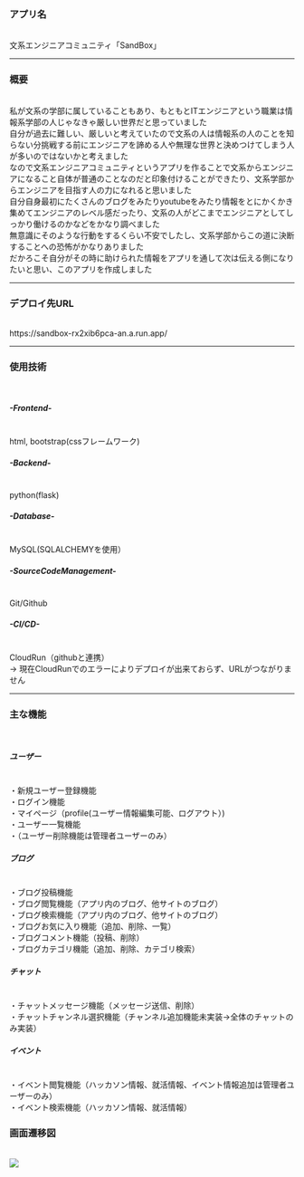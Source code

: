 <h3>アプリ名</h3><br>
文系エンジニアコミュニティ「SandBox」<br>
<hr>
<h3>概要</h3><br>
私が文系の学部に属していることもあり、もともとITエンジニアという職業は情報系学部の人じゃなきゃ厳しい世界だと思っていました<br>
自分が過去に難しい、厳しいと考えていたので文系の人は情報系の人のことを知らない分挑戦する前にエンジニアを諦める人や無理な世界と決めつけてしまう人が多いのではないかと考えました<br>
なので文系エンジニアコミュニティというアプリを作ることで文系からエンジニアになること自体が普通のことなのだと印象付けることができたり、文系学部からエンジニアを目指す人の力になれると思いました<br>
自分自身最初にたくさんのブログをみたりyoutubeをみたり情報をとにかくかき集めてエンジニアのレベル感だったり、文系の人がどこまでエンジニアとしてしっかり働けるのかなどをかなり調べました<br>
無意識にそのような行動をするくらい不安でしたし、文系学部からこの道に決断することへの恐怖がかなりありました<br>
だかろこそ自分がその時に助けられた情報をアプリを通して次は伝える側になりたいと思い、このアプリを作成しました<br>
<hr>
<h3>デプロイ先URL</h3><br>
https://sandbox-rx2xib6pca-an.a.run.app/<br>
<hr>
<h3>使用技術</h3><br>
<h5>-Frontend-</h5><br>
html, bootstrap(cssフレームワーク)<br>
<h5>-Backend-</h5><br>
python(flask)<br>
<h5>-Database-</h5><br>
MySQL(SQLALCHEMYを使用）<br>
<h5>-SourceCodeManagement-</h5><br>
Git/Github
<h5>-CI/CD-</h5><br>
CloudRun（githubと連携）<br>
→ 現在CloudRunでのエラーによりデプロイが出来ておらず、URLがつながりません
<hr>
<h3>主な機能</h3><br>
<h5>ユーザー</h5><br>
・新規ユーザー登録機能<br>
・ログイン機能<br>
・マイページ（profile(ユーザー情報編集可能、ログアウト）)<br>
・ユーザー一覧機能<br>
・（ユーザー削除機能は管理者ユーザーのみ）
<h5>ブログ</h5><br>
・ブログ投稿機能<br>
・ブログ閲覧機能（アプリ内のブログ、他サイトのブログ）<br>
・ブログ検索機能（アプリ内のブログ、他サイトのブログ）<br>
・ブログお気に入り機能（追加、削除、一覧）<br>
・ブログコメント機能（投稿、削除）<br>
・ブログカテゴリ機能（追加、削除、カテゴリ検索）<br>
<h5>チャット</h5><br>
・チャットメッセージ機能（メッセージ送信、削除）<br>
・チャットチャンネル選択機能（チャンネル追加機能未実装→全体のチャットのみ実装）<br>
<h5>イベント</h5><br>
・イベント閲覧機能（ハッカソン情報、就活情報、イベント情報追加は管理者ユーザーのみ）<br>
・イベント検索機能（ハッカソン情報、就活情報）<br>
<h3>画面遷移図</h3><br>
<img src='https://github.com/user-attachments/assets/9627588a-96bd-44a1-97a3-36e5cfb8ef58)' /><br>

